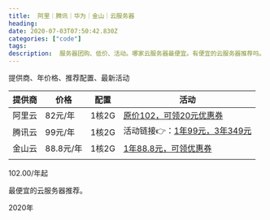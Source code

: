 ```yaml
---
title:  阿里｜腾讯｜华为｜金山｜云服务器
heading: 
date: 2020-07-03T07:50:42.830Z
categories: ["code"]
tags: 
description:  服务器团购、低价、活动。哪家云服务器最便宜。有便宜的云服务器推荐吗。
---
```



提供商、年价格、推荐配置、最新活动

| 提供商    | 价格    |  配置   | 活动    |
| --- | --- | --- | --- |
|  阿里云   |   82元/年  |1核2G     | [原价102，可领20元优惠券](https://www.aliyun.com/minisite/goods?userCode=sr8tuw7q)    |
|  腾讯云   | 99元/年    |1核2G     | 活动链接👉：[1年99元，3年349元](https://url.cn/YLzlOVoJ)    |
|  金山云   |  88.8元/年   | 1核2G    |  [1年88.8元，可领优惠券](http://ksyun.com/s/sG2BSK)   |
|     |     |     |     |


102.00/年起


最便宜的云服务器推荐。


2020年

